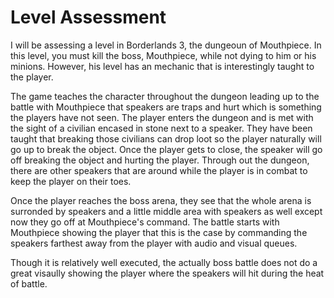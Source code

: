 # Level Assessment

I will be assessing a level in Borderlands 3, the dungeoun of Mouthpiece. In this level, you must kill the boss, Mouthpiece, while not dying to him or his minions. However, his level has an mechanic that is interestingly taught to the player. 

The game teaches the character throughout the dungeon leading up to the battle with Mouthpiece that speakers are traps and hurt which is something the players have not seen. The player enters the dungeon and is met with the sight of a civilian encased in stone next to a speaker. They have been taught that breaking those civilians can drop loot so the player naturally will go up to break the object. Once the player gets to close, the speaker will go off breaking the object and hurting the player. Through out the dungeon, there are other speakers that are around while the player is in combat to keep the player on their toes. 

Once the player reaches the boss arena, they see that the whole arena is surronded by speakers and a little middle area with speakers as well except now they go off at Mouthpiece's command. The battle starts with Mouthpiece showing the player that this is the case by commanding the speakers farthest away from the player with audio and visual queues. 

Though it is relatively well executed, the actually boss battle does not do a great visaully showing the player where the speakers will hit during the heat of battle.
